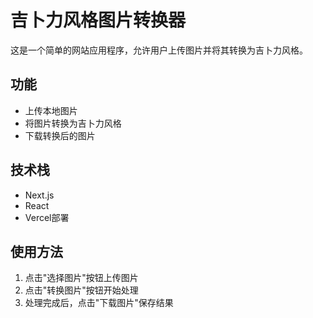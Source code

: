 # 吉卜力风格图片转换器

这是一个简单的网站应用程序，允许用户上传图片并将其转换为吉卜力风格。

## 功能

- 上传本地图片
- 将图片转换为吉卜力风格
- 下载转换后的图片

## 技术栈

- Next.js
- React
- Vercel部署

## 使用方法

1. 点击"选择图片"按钮上传图片
2. 点击"转换图片"按钮开始处理
3. 处理完成后，点击"下载图片"保存结果 
